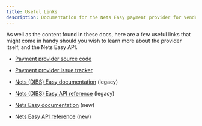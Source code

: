```yaml
---
title: Useful Links
description: Documentation for the Nets Easy payment provider for Vendr, the eCommerce solution for Umbraco v8+
---
```


As well as the content found in these docs, here are a few useful links that might come in handy should you wish to learn more about the provider itself, and the Nets Easy API.

* [Payment provider source code](https://github.com/vendrcontrib/vendr-payment-provider-nets)  
* [Payment provider issue tracker](https://github.com/vendrcontrib/vendr-payment-provider-nets/issues)  

* [Nets (DIBS) Easy documentation](https://tech.dibspayment.com/easy) (legacy)  
* [Nets (DIBS) Easy API reference](https://tech.dibspayment.com/easy/api) (legacy)  

* [Nets Easy documentation](https://developers.nets.eu/nets-easy/en-EU/docs/) (new)  
* [Nets Easy API reference](https://developers.nets.eu/nets-easy/en-EU/api/) (new)  
